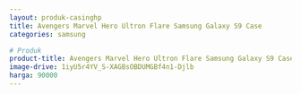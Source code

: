```yaml
---
layout: produk-casinghp
title: Avengers Marvel Hero Ultron Flare Samsung Galaxy S9 Case
categories: samsung

# Produk
product-title: Avengers Marvel Hero Ultron Flare Samsung Galaxy S9 Case
image-drive: 1iyU5r4YV_S-XAGBsOBDUMGBf4n1-Djlb
harga: 90000
---
```

